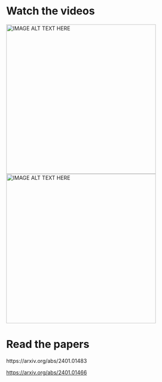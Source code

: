 <h1>Watch the videos</h1>

<a href="https://youtu.be/X6Rj0zwQhz8" target="_blank">
    <img src="https://i9.ytimg.com/vi_webp/X6Rj0zwQhz8/mq2.webp?sqp=CKDz7bUG-oaymwEmCMACELQB8quKqQMa8AEB-AH-CYAC0AWKAgwIABABGGUgYShVMA8=&rs=AOn4CLCq6isJ79Qk_-CaLJi2njGl8RJpwA" alt="IMAGE ALT TEXT HERE" style="width:400px; height:auto;">
</a>

<a href="https://youtu.be/ahZDo0_iyjg" target="_blank">
    <img src="https://i9.ytimg.com/vi_webp/ahZDo0_iyjg/mq2.webp?sqp=CKDz7bUG-oaymwEmCMACELQB8quKqQMa8AEB-AH-CYAC0AWKAgwIABABGGAgYChgMA8=&rs=AOn4CLBToWyva0UCPHnV23vUDj9mGkqqpw" alt="IMAGE ALT TEXT HERE" style="width:400px; height:auto;">
</a>

<h1>Read the papers</h1>
https://arxiv.org/abs/2401.01483

https://arxiv.org/abs/2401.01466
